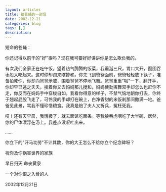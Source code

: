 ```yaml
---
layout: articles
title: 给苍蝇的一封信 
date: 2002-12-21
categories: blog
tags: [,]
description: 
---
```


短命的苍蝇：

你还记得以前干的"好"事吗？现在我可要好好讲讲你是怎么欺负我的。

有次我们全家正在吃午饭。望着热气腾腾的饭菜，我垂涎三尺，胃口大开，囫囵吞枣般大吃起来。这时你却跑来瞎掺和。你先飞到爸爸面前，爸爸轻轻放下筷子，准备拍死你，你却向爸爸示威，围着爸爸不停地飞舞。爸爸重重"啪"一下，翻开手，你却早已逃之夭夭。接着你又去妈妈那儿搅和，妈妈使劲挥舞双手却怎么也赶你不走，你反而在妈妈手中穿梭自如。我看你得意的样子，不禁气恼地朝你打去，你终于翘起屁股飞走了，可怜我的手却打在碗上，白净香甜的米饭刹那间撒满一地。爸爸见此景，骂我不懂珍惜粮食。我真是赔了夫人又折兵，冤枉死我。

哎！还有天早晨，我饿极了，就去面馆吃面条。等我狼吞虎咽吃了大半碗，居然，你的尸体漂浮在汤上。我差点没呕吐出来。

……

你立下的"汗马功劳"不计其数，你的大王怎么不给你立个纪念碑呀？

祝你及你祸害世界的家族

早日归天  命丧黄泉

一个对你恨之入骨的人

2002年12月21日
